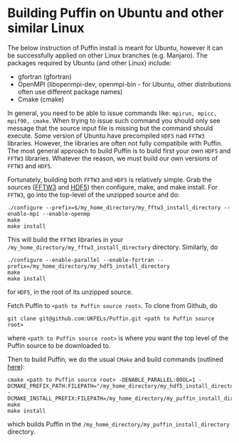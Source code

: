 # Building Puffin on Ubuntu and other similar Linux
The below instruction of Puffin install is meant for Ubuntu, however it can be successfully applied on other Linux branches (e.g. Manjaro).
The packages required by Ubuntu (and other Linux) include:

- gfortran (gfortran)
- OpenMPI (libopenmpi-dev, openmpi-bin - for Ubuntu, other distributions often use different package names)
- Cmake (cmake)

In general, you need to be able to issue commands like: `mpirun, mpicc, mpif90, cmake`. When trying to issue such command you should only see message that the source input file is missing but the command should execute.
Some version of Ubuntu have precompiled `HDF5` nad `FFTW3` libraries. However, the libraries are often not fully compatibile with Puffin. The most general approach to build Puffin is to build first your own `HDF5` and `FFTW3` libraries. Whatever the reason, we must build our own versions of `FFTW3` and `HDF5`.

Fortunately, building both `FFTW3` and `HDF5` is relatively simple. Grab the sources ([FFTW3](http://www.fftw.org/download.html) and [HDF5](https://www.hdfgroup.org/downloads/hdf5/source-code/)) then configure, make, and make install. For `FFTW3`, go into the top-level of the unzipped source and do:

```
./configure --prefix=$/my_home_directory/my_fftw3_install_directory --enable-mpi --enable-openmp
make
make install
```

This will build the `FFTW3` libraries in your `/my_home_directory/my_fftw3_install_directory` directory. Similarly, do 

```
./configure --enable-parallel --enable-fortran --prefix=/my_home_directory/my_hdf5_install_directory
make
make install
```

for `HDF5`, in the root of its unzipped source.


Fetch Puffin to `<path to Puffin source root>`. To clone from Github, do

```
git clone git@github.com:UKFELs/Puffin.git <path to Puffin source root>
```

where `<path to Puffin source root>` is where you want the top level of the Puffin source to be downloaded to.


Then to build Puffin, we do the usual `CMake` and build commands (outlined [here](BUILD.md)):

```
cmake <path to Puffin source root> -DENABLE_PARALLEL:BOOL=1 -DCMAKE_PREFIX_PATH:FILEPATH="/my_home_directory/my_hdf5_install_directory;/my_home_directory/my_fftw3_install_directory" -DCMAKE_INSTALL_PREFIX:FILEPATH=/my_home_directory/my_puffin_install_directory
make
make install
```

which builds Puffin in the `/my_home_directory/my_puffin_install_directory` directory.
